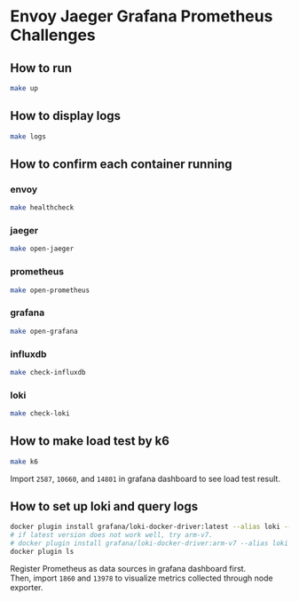 # Envoy Jaeger Grafana Prometheus Challenges

## How to run
```bash
make up
```

## How to display logs
```bash
make logs
```

## How to confirm each container running
### envoy
```bash
make healthcheck
```

### jaeger
```bash
make open-jaeger
```

### prometheus
```bash
make open-prometheus
```

### grafana
```bash
make open-grafana
```

### influxdb
```bash
make check-influxdb
```

### loki
```bash
make check-loki
```

## How to make load test by k6
```bash
make k6
```

Import `2587`, `10660`, and `14801` in grafana dashboard to see load test result.

## How to set up loki and query logs
```bash
docker plugin install grafana/loki-docker-driver:latest --alias loki --grant-all-permissions
# if latest version does not work well, try arm-v7.
# docker plugin install grafana/loki-docker-driver:arm-v7 --alias loki --grant-all-permissions
docker plugin ls
```

Register Prometheus as data sources in grafana dashboard first.  
Then, import `1860` and `13978` to visualize metrics collected through node exporter. 